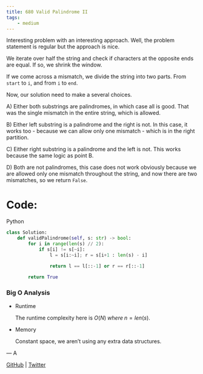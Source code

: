 ```yaml
---
title: 680 Valid Palindrome II
tags:
    - medium
---
```




Interesting problem with an interesting approach. Well, the problem statement is regular but the approach is nice.

We iterate over half the string and check if characters at the opposite ends are equal. If so, we shrink the window.

If we come across a mismatch, we divide the string into two parts. From `start` to `i`, and from `i` to `end`.

Now, our solution need to make a several choices.

A) Either both substrings are palindromes, in which case all is good. That was the single mismatch in the entire string, which is allowed.

B) Either left substring is a palindrome and the right is not. In this case, it works too - because we can allow only one mismatch - which is in the right partition.

C) Either right substring is a palindrome and the left is not. This works because the same logic as point B.

D) Both are not palindromes, this case does not work obviously because we are allowed only one mismatch throughout the string, and now there are two mismatches, so we return `False`.

# Code:

Python

```python
class Solution:
    def validPalindrome(self, s: str) -> bool:
        for i in range(len(s) // 2):
            if s[i] != s[~i]:
                l = s[i:~i]; r = s[i+1 : len(s) - i]

                return l == l[::-1] or r == r[::-1]
        
        return True
```

### Big O Analysis

- Runtime
    
    The runtime complexity here is $O(N) \; where \; n=len(s)$.
    
- Memory
    
    Constant space, we aren’t using any extra data structures.
    

— A

[GitHub](https://github.com/AtharvaKamble) | [Twitter](https://twitter.com/AtharvaKamble07)